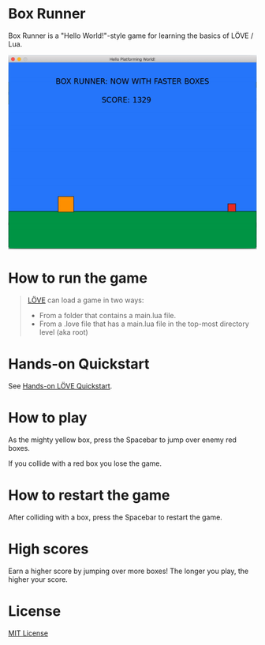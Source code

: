 # Box Runner
Box Runner is a "Hello World!"-style game for learning the basics of LÖVE / Lua.

![simpledemo](https://raw.githubusercontent.com/AndrewDiMola/box-runner/master/box-runner-demo.gif)

# How to run the game
> [LÖVE](https://love2d.org/wiki/Getting_Started) can load a game in two ways:
> - From a folder that contains a main.lua file.
> - From a .love file that has a main.lua file in the top-most directory level (aka root)

# Hands-on Quickstart
See [Hands-on LÖVE Quickstart](https://github.com/AndrewDiMola/box-runner/blob/master/Hands-on%20LO%CC%88VE%20Quickstart.pdf).

# How to play
As the mighty yellow box, press the Spacebar to jump over enemy red boxes.

If you collide with a red box you lose the game.

# How to restart the game
After colliding with a box, press the Spacebar to restart the game.

# High scores
Earn a higher score by jumping over more boxes! The longer you play, the higher your score.

# License
[MIT License](https://raw.githubusercontent.com/AndrewDiMola/endless-box-runner/master/LICENSE)
